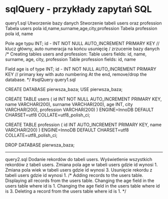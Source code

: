 # sqlQuery - przykłady zapytań SQL

query1.sql
Utworzenie bazy danych
Stworzenie tabeli users oraz profession
Tabela users pola id,name,surname,age,city,profession
Tabela profession pola id, name

Pole age typu INT;
id - INT NOT NULL AUTO_INCREMENT PRIMARY KEY // klucz główny, auto numeracja
na końcu usunięcię / zrzucenie bazy danych
/*
Creating tables users and profession:
Table users fields: id, name, surname, age, city, profession
Table profession fields: id, name

Field age is of type INT;
id - INT NOT NULL AUTO_INCREMENT PRIMARY KEY // primary key with auto numbering
At the end, remove/drop the database.
*/
#sqlQuery
query1.sql

CREATE DATABASE pierwsza_baza;
USE pierwsza_baza;

CREATE TABLE users (
id INT NOT NULL AUTO_INCREMENT PRIMARY KEY,
name VARCHAR(200),
surname VARCHAR(200),
age INT,
city VARCHAR(200),
profession VARCHAR(200)
) ENGINE=InnoDB DEFAULT CHARSET=utf8 COLLATE=utf8_polish_ci;

CREATE TABLE profession (
id INT AUTO_INCREMENT PRIMARY KEY,
name VARCHAR(200)
) ENGINE=InnoDB DEFAULT CHARSET=utf8 COLLATE=utf8_polish_ci;

DROP DATABASE pierwsza_baza;

-----------------------------------------------------------------------------
query2.sql
Dodanie rekordów do tabeli users.
Wyświetlenie wszystkich rekordów z tabeli users.
Zmiana pola age w tabeli users gdzie id wynosi 1.
Zmiana pola wiek w tabeli users gdzie id wynosi 3.
Usunięcie rekordu z tabeli users gdzie id wynosi 1.
/*
Adding records to the users table.
Displaying all records from the users table.
Changing the age field in the users table where id is 1.
Changing the age field in the users table where id is 3.
Deleting a record from the users table where id is 1.
*/

